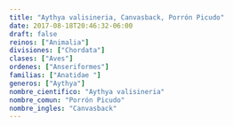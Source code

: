 ```yaml
---
title: "Aythya valisineria, Canvasback, Porrón Picudo"
date: 2017-08-18T20:46:32-06:00
draft: false
reinos: ["Animalia"]
divisiones: ["Chordata"]
clases: ["Aves"]
ordenes: ["Anseriformes"]
familias: ["Anatidae "]
generos: ["Aythya"]
nombre_cientifico: "Aythya valisineria"
nombre_comun: "Porrón Picudo"
nombre_ingles: "Canvasback"
---
```

